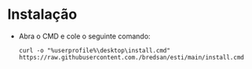 # Instalação

* Abra o CMD e cole o seguinte comando:

      curl -o "%userprofile%\desktop\install.cmd" https://raw.githubusercontent.com./bredsan/esti/main/install.cmd
